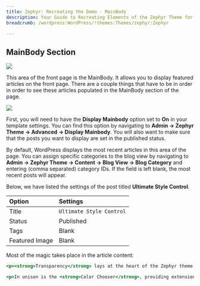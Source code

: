 ```yaml
---
title: Zephyr: Recreating the Demo - MainBody
description: Your Guide to Recreating Elements of the Zephyr Theme for WordPress
breadcrumb: /wordpress:WordPress/!themes:Themes/zephyr:Zephyr

---
```


MainBody Section
-----

![][demo]

This area of the front page is the MainBody. It allows you to display featured articles on the front page. There are a couple things that have to be in order in order to see these articles populated in the MainBody section of the page.

![][mainbody]

First, you will need to have the **Display Mainbody** option set to **On** in your template settings. You can find this option by navigating to **Admin -> Zephyr Theme -> Advanced -> Display Mainbody**. You will also want to make sure that the posts you want to display are set in the published status.

By default, WordPress displays the most recent articles in this area of the page. You can assign specific categories to the blog view by navigating to **Admin -> Zephyr Theme -> Content -> Blog View -> Blog Category** and entering (comma separated) category IDs. If the field is left blank, the most recent posts will appear.

Below, we have listed the settings of the post titled **Ultimate Style Control**.

| Option         | Settings                     |
| :----------    | :----------                  |
| Title          | `Ultimate Style Control`     |
| Status         | Published                    |
| Tags           | Blank                        |
| Featured Image | Blank                        |


Most of the magic takes place in the article content:

~~~ .html
<p><strong>Transparency</strong> lays at the heart of the Zephyr theme, with the entire theme being developed around it. Every structural image is transparent to allow <strong>background colors</strong> to bleed through seamlessly.</p>

<p>In unison is the <strong>Color Chooser</strong>, providing extension controls, in a user friendly interface, over all style in the theme, ranging from <strong>background, text or link colors</strong> to the overlay styles.</p>
~~~

[demo]: assets/demo_5.jpeg
[mainbody]: assets/setadvanced.jpeg
